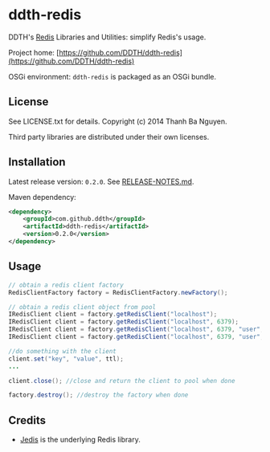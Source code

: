 ddth-redis
==========

DDTH's [Redis](http://redis.io/) Libraries and Utilities: simplify Redis's usage.

Project home:
[https://github.com/DDTH/ddth-redis](https://github.com/DDTH/ddth-redis)

OSGi environment: `ddth-redis` is packaged as an OSGi bundle.


## License ##

See LICENSE.txt for details. Copyright (c) 2014 Thanh Ba Nguyen.

Third party libraries are distributed under their own licenses.


## Installation #

Latest release version: `0.2.0`. See [RELEASE-NOTES.md](RELEASE-NOTES.md).

Maven dependency:

```xml
<dependency>
	<groupId>com.github.ddth</groupId>
	<artifactId>ddth-redis</artifactId>
	<version>0.2.0</version>
</dependency>
```


## Usage ##

```java
// obtain a redis client factory
RedisClientFactory factory = RedisClientFactory.newFactory();

// obtain a redis client object from pool
IRedisClient client = factory.getRedisClient("localhost");
IRedisClient client = factory.getRedisClient("localhost", 6379);
IRedisClient client = factory.getRedisClient("localhost", 6379, "user", "password");
IRedisClient client = factory.getRedisClient("localhost", 6379, "user", "password", poolConfig);

//do something with the client
client.set("key", "value", ttl);
...

client.close(); //close and return the client to pool when done

factory.destroy(); //destroy the factory when done
```


## Credits ##

- [Jedis](https://github.com/xetorthio/jedis) is the underlying Redis library. 
